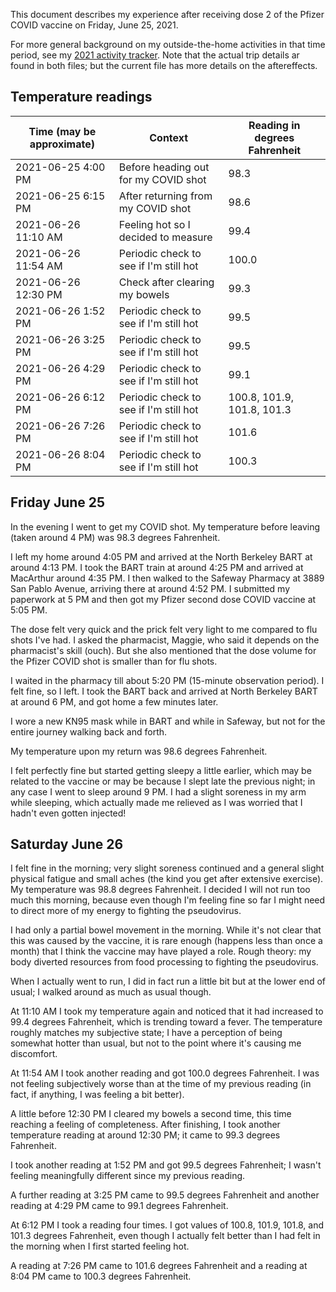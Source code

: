 This document describes my experience after receiving dose 2 of the
Pfizer COVID vaccine on Friday, June 25, 2021.

For more general background on my outside-the-home activities in that
time period, see my [2021 activity
tracker](2021-activity-tracker.md). Note that the actual trip details
ar found in both files; but the current file has more details on the
aftereffects.

## Temperature readings

Time (may be approximate) | Context | Reading in degrees Fahrenheit
-- | -- | --
2021-06-25 4:00 PM | Before heading out for my COVID shot | 98.3
2021-06-25 6:15 PM | After returning from my COVID shot | 98.6
2021-06-26 11:10 AM | Feeling hot so I decided to measure | 99.4
2021-06-26 11:54 AM | Periodic check to see if I'm still hot | 100.0
2021-06-26 12:30 PM | Check after clearing my bowels | 99.3
2021-06-26 1:52 PM | Periodic check to see if I'm still hot | 99.5
2021-06-26 3:25 PM | Periodic check to see if I'm still hot | 99.5
2021-06-26 4:29 PM | Periodic check to see if I'm still hot | 99.1
2021-06-26 6:12 PM | Periodic check to see if I'm still hot | 100.8, 101.9, 101.8, 101.3
2021-06-26 7:26 PM | Periodic check to see if I'm still hot | 101.6
2021-06-26 8:04 PM | Periodic check to see if I'm still hot | 100.3

## Friday June 25

In the evening I went to get my COVID shot. My temperature before
leaving (taken around 4 PM) was 98.3 degrees Fahrenheit.

I left my home around 4:05 PM and arrived at the North Berkeley BART
at around 4:13 PM. I took the BART train at around 4:25 PM and arrived
at MacArthur around 4:35 PM. I then walked to the Safeway Pharmacy at
3889 San Pablo Avenue, arriving there at around 4:52 PM. I submitted
my paperwork at 5 PM and then got my Pfizer second dose COVID vaccine
at 5:05 PM.

The dose felt very quick and the prick felt very light to me compared
to flu shots I've had. I asked the pharmacist, Maggie, who said it
depends on the pharmacist's skill (ouch). But she also mentioned that
the dose volume for the Pfizer COVID shot is smaller than for flu
shots.

I waited in the pharmacy till about 5:20 PM (15-minute observation
period). I felt fine, so I left. I took the BART back and arrived at
North Berkeley BART at around 6 PM, and got home a few minutes later.

I wore a new KN95 mask while in BART and while in Safeway, but not for
the entire journey walking back and forth.

My temperature upon my return was 98.6 degrees Fahrenheit.

I felt perfectly fine but started getting sleepy a little earlier,
which may be related to the vaccine or may be because I slept late the
previous night; in any case I went to sleep around 9 PM. I had a
slight soreness in my arm while sleeping, which actually made me
relieved as I was worried that I hadn't even gotten injected!

## Saturday June 26

I felt fine in the morning; very slight soreness continued and a
general slight physical fatigue and small aches (the kind you get
after extensive exercise). My temperature was 98.8 degrees
Fahrenheit. I decided I will not run too much this morning, because
even though I'm feeling fine so far I might need to direct more of my
energy to fighting the pseudovirus.

I had only a partial bowel movement in the morning. While it's not
clear that this was caused by the vaccine, it is rare enough (happens
less than once a month) that I think the vaccine may have played a
role. Rough theory: my body diverted resources from food processing to
fighting the pseudovirus.

When I actually went to run, I did in fact run a little bit but at the
lower end of usual; I walked around as much as usual though.

At 11:10 AM I took my temperature again and noticed that it had
increased to 99.4 degrees Fahrenheit, which is trending toward a
fever. The temperature roughly matches my subjective state; I have a
perception of being somewhat hotter than usual, but not to the point
where it's causing me discomfort.

At 11:54 AM I took another reading and got 100.0 degrees Fahrenheit. I
was not feeling subjectively worse than at the time of my previous
reading (in fact, if anything, I was feeling a bit better).

A little before 12:30 PM I cleared my bowels a second time, this time
reaching a feeling of completeness. After finishing, I took another
temperature reading at around 12:30 PM; it came to 99.3 degrees
Fahrenheit.

I took another reading at 1:52 PM and got 99.5 degrees Fahrenheit; I
wasn't feeling meaningfully different since my previous reading.

A further reading at 3:25 PM came to 99.5 degrees Fahrenheit and
another reading at 4:29 PM came to 99.1 degrees Fahrenheit.

At 6:12 PM I took a reading four times. I got values of 100.8, 101.9,
101.8, and 101.3 degrees Fahrenheit, even though I actually felt
better than I had felt in the morning when I first started feeling
hot.

A reading at 7:26 PM came to 101.6 degrees Fahrenheit and a reading
at 8:04 PM came to 100.3 degrees Fahrenheit.